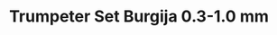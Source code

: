 ---
layout: product
title: "Trumpeter Set Burgija 0.3-1.0 mm"
price: "1000" 
desc: "Burgije 0.3-1.0mm"
img_path: "/assets/img/TRU09954.webp"
brand: "N/A"
available: false
special_offer: false
new: false
soon: false
cat: "070000"
subcat: "0N/A"
subsubcat: "0N/A"
sifra: "TRU09954"
popular: false
spec: false
---